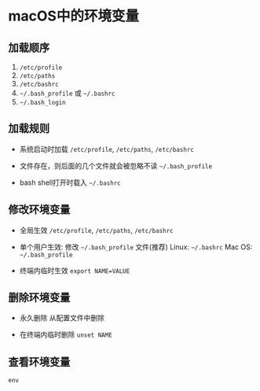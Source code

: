# macOS中的环境变量

## 加载顺序

1. `/etc/profile`
2. `/etc/paths`
3. `/etc/bashrc`
4. `~/.bash_profile` 或 `~/.bashrc`
5. `~/.bash_login`

## 加载规则

- 系统启动时加载
`/etc/profile`, `/etc/paths`, `/etc/bashrc`

- 文件存在，则后面的几个文件就会被忽略不读
`~/.bash_profile`

- bash shell打开时载入
`~/.bashrc`

## 修改环境变量

- 全局生效
`/etc/profile`, `/etc/paths`, `/etc/bashrc`

- 单个用户生效: 修改 `~/.bash_profile` 文件(推荐)
Linux: `~/.bashrc`
Mac OS: `~/.bash_profile`

- 终端内临时生效
`export NAME=VALUE`

## 删除环境变量

- 永久删除
从配置文件中删除

- 在终端内临时删除
`unset NAME`

## 查看环境变量

`env`


